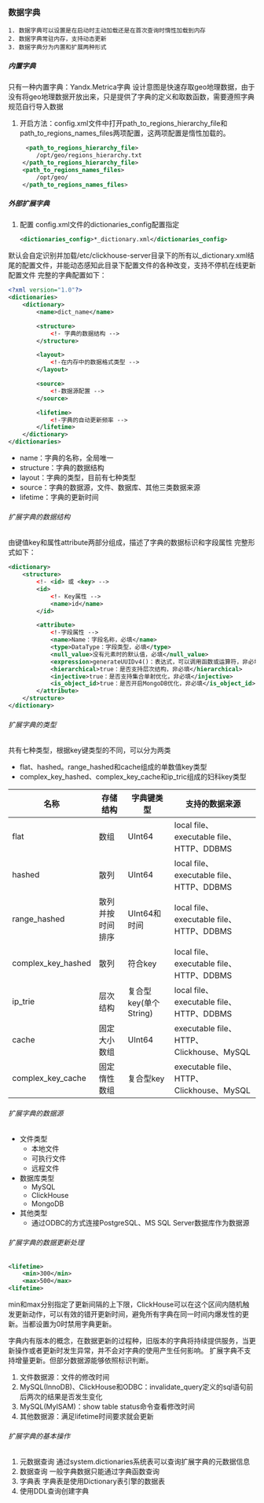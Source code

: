 ###  数据字典
    1. 数据字典可以设置是在启动时主动加载还是在首次查询时惰性加载到内存
    2. 数据字典常驻内存，支持动态更新
    3. 数据字典分为内置和扩展两种形式

##### 内置字典
只有一种内置字典：Yandx.Metrica字典
设计意图是快速存取geo地理数据，由于没有将geo地理数据开放出来，只是提供了字典的定义和取数函数，需要遵照字典规范自行导入数据
1. 开启方法：config.xml文件中打开path_to_regions_hierarchy_file和path_to_regions_names_files两项配置，这两项配置是惰性加载的。
```xml
     <path_to_regions_hierarchy_file>
        /opt/geo/regions_hierarchy.txt
    </path_to_regions_hierarchy_file>
    <path_to_regions_names_files>
        /opt/geo/
    </path_to_regions_names_files>
```
##### 外部扩展字典
1. 配置
    config.xml文件的dictionaries_config配置指定
    ```xml
    <dictionaries_config>*_dictionary.xml</dictionaries_config>
    ```
默认会自定识别并加载/etc/clickhouse-server目录下的所有以_dictionary.xml结尾的配置文件，并能动态感知此目录下配置文件的各种改变，支持不停机在线更新配置文件
完整的字典配置如下：
```xml
<?xml version="1.0"?>
<dictionaries>
    <dictionary>
        <name>dict_name</name>

        <structure>
            <!- 字典的数据结构 -->
        </structure>

        <layout>
            <!-在内存中的数据格式类型 -->
        </layout>

        <source>
            <!-数据源配置 -->
        </source>

        <lifetime>
            <!-字典的自动更新频率 -->
        </lifetime>
    </dictionary>
</dictionaries> 
```

- name：字典的名称，全局唯一
- structure：字典的数据结构
- layout：字典的类型，目前有七种类型
- source：字典的数据源，文件、数据库、其他三类数据来源
- lifetime：字典的更新时间
###### 扩展字典的数据结构
由键值key和属性attribute两部分组成，描述了字典的数据标识和字段属性
完整形式如下：
```xml
<dictionary>
    <structure>
        <!- <id> 或 <key> -->
        <id>
            <!- Key属性 -->
            <name>id</name>
        </id>

        <attribute>
            <!-字段属性 -->
            <name>Name：字段名称，必填</name>
            <type>DataType：字段类型，必填</type>
            <null_value>没有元素时的默认值，必填</null_value>
            <expression>generateUUIDv4()：表达式，可以调用函数或运算符，非必填</expression>
            <hierarchical>true：是否支持层次结构，非必填</hierarchical>
            <injective>true：是否支持集合单射优化，非必填</injective>
            <is_object_id>true：是否开启MongoDB优化，非必填</is_object_id>
        </attribute>
    </structure>
</dictionary>   
```
###### 扩展字典的类型
共有七种类型，根据key键类型的不同，可以分为两类
- flat、hashed。range_hashed和cache组成的单数值key类型
- complex_key_hashed、complex_key_cache和ip_tric组成的妇科key类型

|名称|存储结构|字典键类型|支持的数据来源|
|--|--|--|--|
|flat|数组|UInt64|local file、executable file、HTTP、DDBMS|
|hashed|散列|UInt64|local file、executable file、HTTP、DDBMS|
|range_hashed|散列并按时间排序|UInt64和时间|local file、executable file、HTTP、DDBMS|
|complex_key_hashed|散列|符合key|local file、executable file、HTTP、DDBMS|
|ip_trie|层次结构|复合型key(单个String)|local file、executable file、HTTP、DDBMS|
|cache|固定大小数组|UInt64|executable file、HTTP、Clickhouse、MySQL|
|complex_key_cache|固定惰性数组|复合型key|executable file、HTTP、Clickhouse、MySQL|
###### 扩展字典的数据源
- 文件类型
    - 本地文件
    - 可执行文件
    - 远程文件
- 数据库类型
    - MySQL
    - ClickHouse
    - MongoDB
- 其他类型
    - 通过ODBC的方式连接PostgreSQL、MS SQL Server数据库作为数据源
###### 扩展字典的数据更新处理
```xml
<lifetime>
    <min>300</min>
    <max>500</max>
<lifetime>
```
min和max分别指定了更新间隔的上下限，ClickHouse可以在这个区间内随机触发更新动作，可以有效的错开更新时间，避免所有字典在同一时间内爆发性的更新。当都设置为0时禁用字典更新。
    
字典内有版本的概念，在数据更新的过程种，旧版本的字典将持续提供服务，当更新操作或者更新时发生异常，并不会对字典的使用产生任何影响。
扩展字典不支持增量更新。但部分数据源能够依照标识判断。

1. 文件数据源：文件的修改时间
2. MySQL(InnoDB)、ClickHouse和ODBC：invalidate_query定义的sql语句前后两次的结果是否发生变化
3. MySQL(MyISAM)：show table status命令查看修改时间
4. 其他数据源：满足lifetime时间要求就会更新
###### 扩展字典的基本操作
1. 元数据查询
    通过system.dictionaries系统表可以查询扩展字典的元数据信息
2. 数据查询
    一般字典数据只能通过字典函数查询
3. 字典表
    字典表是使用Dictionary表引擎的数据表
4. 使用DDL查询创建字典
    
